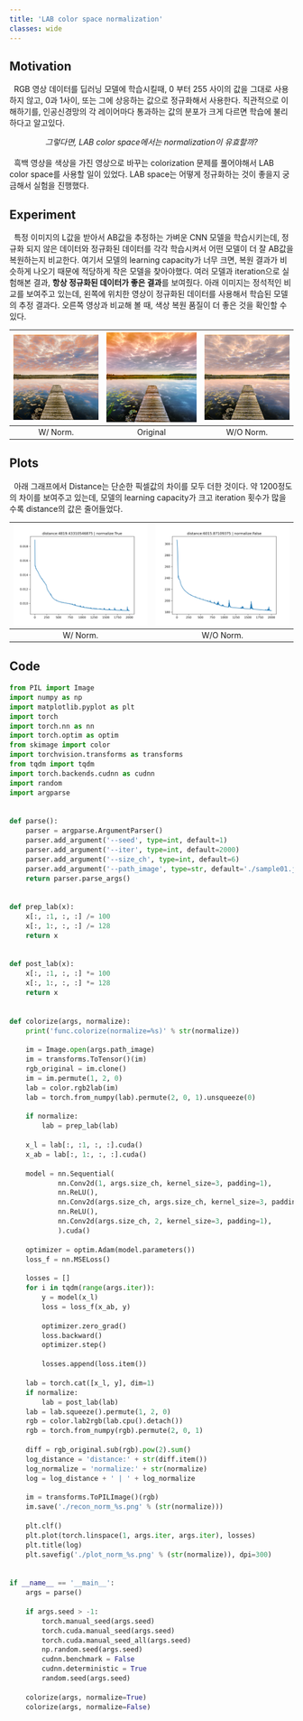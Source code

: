 ```yaml
---
title: 'LAB color space normalization'
classes: wide
---
```


## Motivation
 
&nbsp; RGB 영상 데이터를 딥러닝 모델에 학습시킬때, 0 부터 255 사이의 값을 
그대로 사용하지 않고, 0과 1사이, 또는 그에 상응하는 값으로 정규화해서 사용한다. 
직관적으로 이해하기를, 인공신경망의 각 레이어마다 통과하는 값의 분포가 크게 
다르면 학습에 불리하다고 알고있다.
<br>
<center><i>그렇다면, LAB color space에서는 normalization이 유효할까?</i></center>
<br>
&nbsp; 흑백 영상을 색상을 가진 영상으로 바꾸는 colorization 문제를 풀어야해서 
LAB color space를 사용할 일이 있었다. LAB space는 어떻게 정규화하는 것이 좋을지
궁금해서 실험을 진행했다.

## Experiment

&nbsp; 특정 이미지의 L값을 받아서 AB값을 추정하는 가벼운 CNN 모델을 학습시키는데,
정규화 되지 않은 데이터와 정규화된 데이터를 각각 학습시켜서 어떤 모델이 더 잘
AB값을 복원하는지 비교한다. 여기서 모델의 learning capacity가 너무 크면, 복원
결과가 비슷하게 나오기 때문에 적당하게 작은 모델을 찾아야했다. 여러 모델과 
iteration으로 실험해본 결과, **항상 정규화된 데이터가 좋은 결과**를 보여줬다.
아래 이미지는 정석적인 비교를 보여주고 있는데, 왼쪽에 위치한 영상이 정규화된
데이터를 사용해서 학습된 모델의 추정 결과다. 오른쪽 영상과 비교해 볼 때, 색상
복원 품질이 더 좋은 것을 확인할 수 있다.

|![Image](/assets/images/lab-color-space-normalization/recon_norm_True.png) |![Image](/assets/images/lab-color-space-normalization/sample01.png) |![Image](/assets/images/lab-color-space-normalization/recon_norm_False.png)|
|:--:|:--:|:--:|
|W/ Norm.| Original | W/O Norm. | 

## Plots

&nbsp; 아래 그래프에서 Distance는 단순한 픽셀값의 차이를 모두 더한 것이다.
약 1200정도의 차이를 보여주고 있는데, 모델의 learning capacity가 크고 iteration
횟수가 많을 수록 distance의 값은 줄어들었다. 

|![Image of Yaktocat](/assets/images/lab-color-space-normalization/plot_norm_True.png)| ![Image of Yaktocat](/assets/images/lab-color-space-normalization/plot_norm_False.png)|
|:--:|:--:|
|W/ Norm.|W/O Norm.| 

## Code 

```python
from PIL import Image
import numpy as np
import matplotlib.pyplot as plt
import torch
import torch.nn as nn
import torch.optim as optim
from skimage import color
import torchvision.transforms as transforms
from tqdm import tqdm
import torch.backends.cudnn as cudnn
import random
import argparse


def parse():
    parser = argparse.ArgumentParser()
    parser.add_argument('--seed', type=int, default=1)
    parser.add_argument('--iter', type=int, default=2000)
    parser.add_argument('--size_ch', type=int, default=6)
    parser.add_argument('--path_image', type=str, default='./sample01.jpg')
    return parser.parse_args()


def prep_lab(x):
    x[:, :1, :, :] /= 100
    x[:, 1:, :, :] /= 128
    return x


def post_lab(x):
    x[:, :1, :, :] *= 100
    x[:, 1:, :, :] *= 128
    return x


def colorize(args, normalize):
    print('func.colorize(normalize=%s)' % str(normalize))

    im = Image.open(args.path_image)
    im = transforms.ToTensor()(im)
    rgb_original = im.clone()
    im = im.permute(1, 2, 0)
    lab = color.rgb2lab(im)
    lab = torch.from_numpy(lab).permute(2, 0, 1).unsqueeze(0)

    if normalize:
        lab = prep_lab(lab)

    x_l = lab[:, :1, :, :].cuda()
    x_ab = lab[:, 1:, :, :].cuda()

    model = nn.Sequential(
            nn.Conv2d(1, args.size_ch, kernel_size=3, padding=1),
            nn.ReLU(),
            nn.Conv2d(args.size_ch, args.size_ch, kernel_size=3, padding=1),
            nn.ReLU(),
            nn.Conv2d(args.size_ch, 2, kernel_size=3, padding=1),
            ).cuda()

    optimizer = optim.Adam(model.parameters())
    loss_f = nn.MSELoss()

    losses = []
    for i in tqdm(range(args.iter)):
        y = model(x_l)
        loss = loss_f(x_ab, y)

        optimizer.zero_grad()
        loss.backward()
        optimizer.step()

        losses.append(loss.item())

    lab = torch.cat([x_l, y], dim=1)
    if normalize:
        lab = post_lab(lab)
    lab = lab.squeeze().permute(1, 2, 0)
    rgb = color.lab2rgb(lab.cpu().detach())
    rgb = torch.from_numpy(rgb).permute(2, 0, 1)

    diff = rgb_original.sub(rgb).pow(2).sum()
    log_distance = 'distance:' + str(diff.item())
    log_normalize = 'normalize:' + str(normalize)
    log = log_distance + ' | ' + log_normalize

    im = transforms.ToPILImage()(rgb)
    im.save('./recon_norm_%s.png' % (str(normalize)))

    plt.clf()
    plt.plot(torch.linspace(1, args.iter, args.iter), losses)
    plt.title(log)
    plt.savefig('./plot_norm_%s.png' % (str(normalize)), dpi=300)


if __name__ == '__main__':
    args = parse()

    if args.seed > -1:
        torch.manual_seed(args.seed)
        torch.cuda.manual_seed(args.seed)
        torch.cuda.manual_seed_all(args.seed)
        np.random.seed(args.seed)
        cudnn.benchmark = False
        cudnn.deterministic = True
        random.seed(args.seed)

    colorize(args, normalize=True)
    colorize(args, normalize=False)
```
